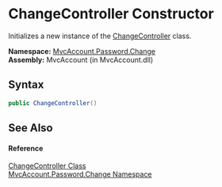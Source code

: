 ChangeController Constructor
============================
Initializes a new instance of the [ChangeController][1] class.

**Namespace:** [MvcAccount.Password.Change][2]  
**Assembly:** MvcAccount (in MvcAccount.dll)

Syntax
------

```csharp
public ChangeController()
```


See Also
--------

#### Reference
[ChangeController Class][1]  
[MvcAccount.Password.Change Namespace][2]  

[1]: README.md
[2]: ../README.md